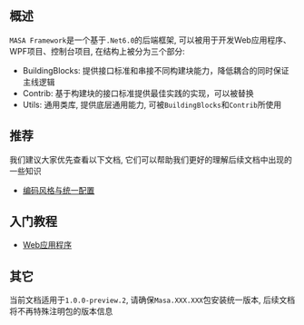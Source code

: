 ## 概述

`MASA Framework`是一个基于`.Net6.0`的后端框架, 可以被用于开发Web应用程序、WPF项目、控制台项目, 在结构上被分为三个部分:

* BuildingBlocks: 提供接口标准和串接不同构建块能力，降低耦合的同时保证主线逻辑
* Contrib: 基于构建块的接口标准提供最佳实践的实现，可以被替换
* Utils: 通用类库, 提供底层通用能力, 可被`BuildingBlocks`和`Contrib`所使用

## 推荐

我们建议大家优先查看以下文档, 它们可以帮助我们更好的理解后续文档中出现的一些知识

* [编码风格与统一配置](/framework/contribution/recommend)

## 入门教程

* [Web应用程序](/framework/getting-started/web-project/overview)

## 其它

当前文档适用于`1.0.0-preview.2`, 请确保`Masa.XXX.XXX`包安装统一版本, 后续文档将不再特殊注明包的版本信息